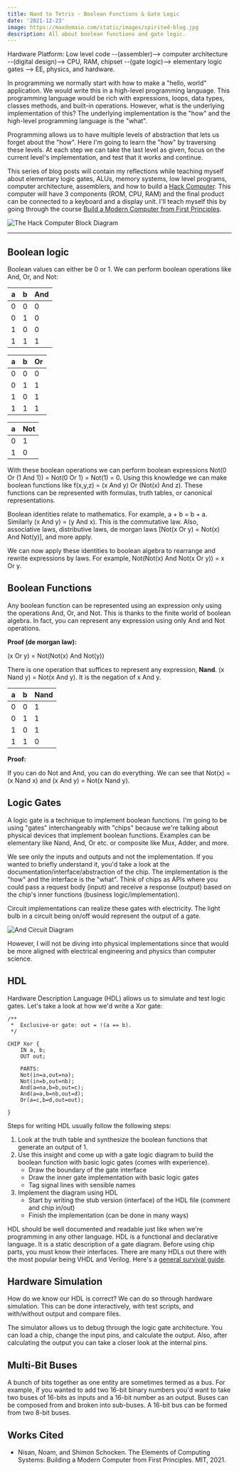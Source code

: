 ```yaml
---
title: Nand to Tetris - Boolean Functions & Gate Logic
date: '2021-12-23'
image: https://maxdemaio.com/static/images/spirited-blog.jpg
description: All about boolean functions and gate logic.
---
```


Hardware Platform: Low level code --(assembler)--> computer architecture --(digital design)--> CPU, RAM, chipset --(gate logic)--> elementary logic gates --> EE, physics, and hardware.

In programming we normally start with how to make a "hello, world" application. We would write this in a high-level programming language. This programming language would be rich with expressions, loops, data types, classes methods, and built-in operations. However, what is the underlying implementation of this? The underlying implementation is the "how" and the high-level programming language is the "what".

Programming allows us to have multiple levels of abstraction that lets us forget about the "how". Here I'm going to learn the "how" by traversing these levels. At each step we can take the last level as given, focus on the current level's implementation, and test that it works and continue.

This series of blog posts will contain my reflections while teaching myself about elementary logic gates, ALUs, memory systems, low level programs, computer architecture, assemblers, and how to build a [Hack Computer](https://en.wikipedia.org/wiki/Hack_computer). This computer will have 3 components (ROM, CPU, RAM) and the final product can be connected to a keyboard and a display unit. I'll teach myself this by going through the course [Build a Modern Computer from First Principles](https://click.linksynergy.com/deeplink?id=PtFMiHYfEVk&mid=40328&murl=https%3A%2F%2Fwww.coursera.org%2Flearn%2Fbuild-a-computer).

![The Hack Computer Block Diagram](/static/images/nand-tetris/Hack_Diagram.png)

---

## Boolean logic

Boolean values can either be 0 or 1. We can perform boolean operations like And, Or, and Not:

| a   | b   | And |
| --- | --- | --- |
| 0   | 0   | 0   |
| 0   | 1   | 0   |
| 1   | 0   | 0   |
| 1   | 1   | 1   |

| a   | b   | Or  |
| --- | --- | --- |
| 0   | 0   | 0   |
| 0   | 1   | 1   |
| 1   | 0   | 1   |
| 1   | 1   | 1   |

| a   | Not |
| --- | --- |
| 0   | 1   |
| 1   | 0   |

With these boolean operations we can perform boolean expressions Not(0 Or (1 And 1)) = Not(0 Or 1) = Not(1) = 0. Using this knowledge we can make boolean functions like f(x,y,z) = (x And y) Or (Not(x) And z). These functions can be represented with formulas, truth tables, or canonical representations.

Boolean identities relate to mathematics. For example, a + b = b + a. Similarly (x And y) = (y And x). This is the commutative law. Also, associative laws, distributive laws, de morgan laws [Not(x Or y) = Not(x) And Not(y)], and more apply.

We can now apply these identities to boolean algebra to rearrange and rewrite expressions by laws. For example, Not(Not(x) And Not(x Or y)) = x Or y.

## Boolean Functions

Any boolean function can be represented using an expression only using the operations And, Or, and Not. This is thanks to the finite world of boolean algebra. In fact, you can represent any expression using only And and Not operations.

**Proof (de morgan law):**

(x Or y) = Not(Not(x) And Not(y))

There is one operation that suffices to represent any expression, **Nand**. (x Nand y) = Not(x And y). It is the negation of x And y.

| a   | b   | Nand |
| --- | --- | ---- |
| 0   | 0   | 1    |
| 0   | 1   | 1    |
| 1   | 0   | 1    |
| 1   | 1   | 0    |

**Proof:**

If you can do Not and And, you can do everything. We can see that Not(x) = (x Nand x) and (x And y) = Not(x Nand y).

## Logic Gates

A logic gate is a technique to implement boolean functions. I'm going to be using "gates" interchangeably with "chips" because we're talking about physical devices that implement boolean functions. Examples can be elementary like Nand, And, Or etc. or composite like Mux, Adder, and more.

We see only the inputs and outputs and not the implementation. If you wanted to briefly understand it, you'd take a look at the documentation/interface/abstraction of the chip. The implementation is the "how" and the interface is the "what". Think of chips as APIs where you could pass a request body (input) and receive a response (output) based on the chip's inner functions (business logic/implementation).

Circuit implementations can realize these gates with electricity. The light bulb in a circuit being on/off would represent the output of a gate.

![And Circuit Diagram](/static/images/nand-tetris/and-circuit.png)

However, I will not be diving into physical implementations since that would be more aligned with electrical engineering and physics than computer science.

## HDL

Hardware Description Language (HDL) allows us to simulate and test logic gates. Let's take a look at how we'd write a Xor gate:

```hdl
/**
 *  Exclusive-or gate: out = !(a == b).
 */

CHIP Xor {
    IN a, b;
    OUT out;

    PARTS:
	Not(in=a,out=na);
	Not(in=b,out=nb);
	And(a=na,b=b,out=c);
	And(a=a,b=nb,out=d);
	Or(a=c,b=d,out=out);

}
```

Steps for writing HDL usually follow the following steps:

1.  Look at the truth table and synthesize the boolean functions that generate an output of 1.
2.  Use this insight and come up with a gate logic diagram to build the boolean function with basic logic gates (comes with experience).
    - Draw the boundary of the gate interface
    - Draw the inner gate implementation with basic logic gates
    - Tag signal lines with sensible names
3.  Implement the diagram using HDL
    - Start by writing the stub version (interface) of the HDL file (comment and chip in/out)
    - Finish the implementation (can be done in many ways)

HDL should be well documented and readable just like when we're programming in any other language. HDL is a functional and declarative language. It is a static description of a gate diagram. Before using chip parts, you must know their interfaces. There are many HDLs out there with the most popular being VHDL and Verilog. Here's a [general survival guide](https://www.nand2tetris.org/hdl-survival-guide).

## Hardware Simulation

How do we know our HDL is correct? We can do so through hardware simulation. This can be done interactively, with test scripts, and with/without output and compare files.

The simulator allows us to debug through the logic gate architecture. You can load a chip, change the input pins, and calculate the output. Also, after calculating the output you can take a closer look at the internal pins.

## Multi-Bit Buses

A bunch of bits together as one entity are sometimes termed as a bus. For example, if you wanted to add two 16-bit binary numbers you'd want to take two buses of 16-bits as inputs and a 16-bit number as an output. Buses can be composed from and broken into sub-buses. A 16-bit bus can be formed from two 8-bit buses.

## Works Cited

- Nisan, Noam, and Shimon Schocken. The Elements of Computing Systems: Building a Modern Computer from First Principles. MIT, 2021.
